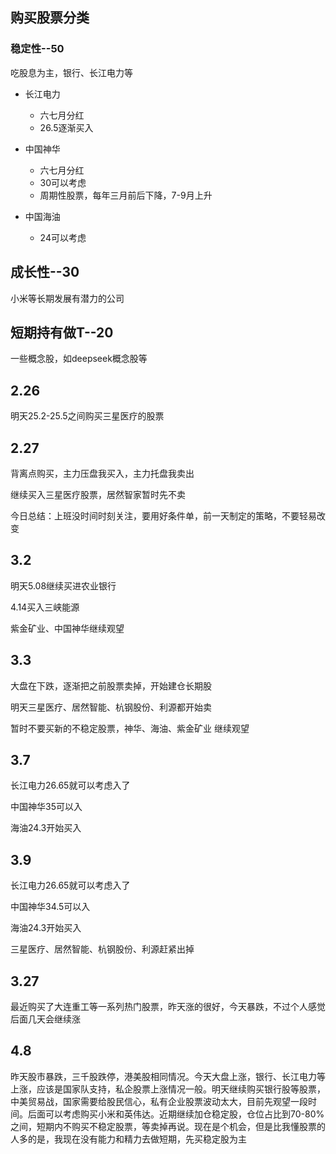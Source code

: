 ## 购买股票分类

### 稳定性--50

吃股息为主，银行、长江电力等

+ 长江电力
  + 六七月分红
  + 26.5逐渐买入
+ 中国神华
  + 六七月分红
  + 30可以考虑
  + 周期性股票，每年三月前后下降，7-9月上升

+ 中国海油
  + 24可以考虑

## 成长性--30

小米等长期发展有潜力的公司

## 短期持有做T--20

一些概念股，如deepseek概念股等

## 2.26

明天25.2-25.5之间购买三星医疗的股票

## 2.27

背离点购买，主力压盘我买入，主力托盘我卖出

继续买入三星医疗股票，居然智家暂时先不卖



今日总结：上班没时间时刻关注，要用好条件单，前一天制定的策略，不要轻易改变

## 3.2

明天5.08继续买进农业银行

4.14买入三峡能源

紫金矿业、中国神华继续观望

## 3.3

大盘在下跌，逐渐把之前股票卖掉，开始建仓长期股

明天三星医疗、居然智能、杭钢股份、利源都开始卖

暂时不要买新的不稳定股票，神华、海油、紫金矿业 继续观望

## 3.7

长江电力26.65就可以考虑入了

中国神华35可以入

海油24.3开始买入

## 3.9

长江电力26.65就可以考虑入了

中国神华34.5可以入

海油24.3开始买入

三星医疗、居然智能、杭钢股份、利源赶紧出掉

## 3.27

最近购买了大连重工等一系列热门股票，昨天涨的很好，今天暴跌，不过个人感觉后面几天会继续涨

## 4.8

昨天股市暴跌，三千股跌停，港美股相同情况。今天大盘上涨，银行、长江电力等上涨，应该是国家队支持，私企股票上涨情况一般。明天继续购买银行股等股票，中美贸易战，国家需要给股民信心，私有企业股票波动太大，目前先观望一段时间。后面可以考虑购买小米和英伟达。近期继续加仓稳定股，仓位占比到70-80%之间，短期内不购买不稳定股票，等卖掉再说。现在是个机会，但是比我懂股票的人多的是，我现在没有能力和精力去做短期，先买稳定股为主
